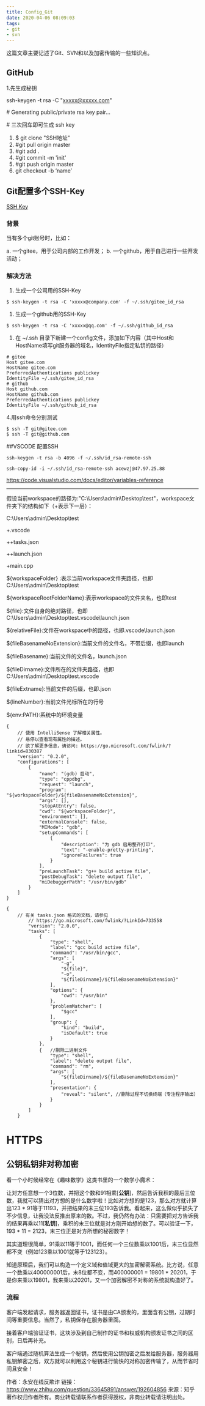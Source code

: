 ```yaml
---
title: Config_Git
date: 2020-04-06 08:09:03
tags:
- git
- svn
---
```




这篇文章主要记述了Git、SVN和以及加密传输的一些知识点。

<!--more-->



## GitHub

1.先生成秘钥

ssh-keygen -t rsa -C "[xxxxx@xxxxx.com](mailto:xxxxx@xxxxx.com)"  

\# Generating public/private rsa key pair...

\# 三次回车即可生成 ssh key



1. $ git clone "SSH地址"
2. \#git pull origin master
3. \#git add .
4. \#git commit -m 'init'
5. \#git push origin master
6. git checkout -b ‘name’

## Git配置多个SSH-Key

[SSH Key](https://gitee.com/help/labels/19)

### 背景

当有多个git账号时，比如：

a. 一个gitee，用于公司内部的工作开发；
b. 一个github，用于自己进行一些开发活动；

### 解决方法

1. 生成一个公司用的SSH-Key

```
$ ssh-keygen -t rsa -C 'xxxxx@company.com' -f ~/.ssh/gitee_id_rsa
```

1. 生成一个github用的SSH-Key

```
$ ssh-keygen -t rsa -C 'xxxxx@qq.com' -f ~/.ssh/github_id_rsa
```

1. 在 ~/.ssh 目录下新建一个config文件，添加如下内容（其中Host和HostName填写git服务器的域名，IdentityFile指定私钥的路径）

```
# gitee
Host gitee.com
HostName gitee.com
PreferredAuthentications publickey
IdentityFile ~/.ssh/gitee_id_rsa
# github
Host github.com
HostName github.com
PreferredAuthentications publickey
IdentityFile ~/.ssh/github_id_rsa
```

4.用ssh命令分别测试

```
$ ssh -T git@gitee.com
$ ssh -T git@github.com
```

##VSCODE 配置SSH

```
ssh-keygen -t rsa -b 4096 -f ~/.ssh/id_rsa-remote-ssh

ssh-copy-id -i ~/.ssh/id_rsa-remote-ssh acewzj@47.97.25.88
```

https://code.visualstudio.com/docs/editor/variables-reference

------

假设当前workspace的路径为:"C:\Users\admin\Desktop\test"，workspace文件夹下的结构如下（+表示下一层）：

C:\Users\admin\Desktop\test

+.vscode

 ++tasks.json

 ++launch.json

+main.cpp


${workspaceFolder} :表示当前workspace文件夹路径，也即C:\Users\admin\Desktop\test

${workspaceRootFolderName}:表示workspace的文件夹名，也即test

${file}:文件自身的绝对路径，也即C:\Users\admin\Desktop\test\.vscode\launch.json

${relativeFile}:文件在workspace中的路径，也即.vscode\launch.json

${fileBasenameNoExtension}:当前文件的文件名，不带后缀，也即launch

${fileBasename}:当前文件的文件名，launch.json

${fileDirname}:文件所在的文件夹路径，也即C:\Users\admin\Desktop\test\.vscode

${fileExtname}:当前文件的后缀，也即.json

${lineNumber}:当前文件光标所在的行号

${env:PATH}:系统中的环境变量

```
{
    // 使用 IntelliSense 了解相关属性。 
    // 悬停以查看现有属性的描述。
    // 欲了解更多信息，请访问: https://go.microsoft.com/fwlink/?linkid=830387
    "version": "0.2.0",
    "configurations": [
        {
            "name": "(gdb) 启动",
            "type": "cppdbg",
            "request": "launch",
            "program": "${workspaceFolder}/${fileBasenameNoExtension}",
            "args": [],
            "stopAtEntry": false,
            "cwd": "${workspaceFolder}",
            "environment": [],
            "externalConsole": false,
            "MIMode": "gdb",
            "setupCommands": [
                {
                    "description": "为 gdb 启用整齐打印",
                    "text": "-enable-pretty-printing",
                    "ignoreFailures": true
                }
            ],
            "preLaunchTask": "g++ build active file",
            "postDebugTask": "delete output file",
            "miDebuggerPath": "/usr/bin/gdb"
        }
    ]
}
```

```
{
    // 有关 tasks.json 格式的文档，请参见
        // https://go.microsoft.com/fwlink/?LinkId=733558
        "version": "2.0.0",
        "tasks": [
            {
                "type": "shell",
                "label": "gcc build active file",
                "command": "/usr/bin/gcc",
                "args": [
                    "-g",
                    "${file}",
                    "-o",
                    "${fileDirname}/${fileBasenameNoExtension}"
                ],
                "options": {
                    "cwd": "/usr/bin"
                },
                "problemMatcher": [
                    "$gcc"
                ],
                "group": {
                    "kind": "build",
                    "isDefault": true
                }
            },
            {   //删除二进制文件
                "type": "shell",
                "label": "delete output file",
                "command": "rm",
                "args": [
                    "${fileDirname}/${fileBasenameNoExtension}"
                ],
                "presentation": {
                    "reveal": "silent", //删除过程不切换终端（专注程序输出）
                }
            }
        ]
    }
```

# HTTPS

## 公钥私钥非对称加密

看一个小时候经常在《趣味数学》这类书里的一个数学小魔术：

让对方任意想一个3位数，并把这个数和91相乘[**公钥**]，然后告诉我积的最后三位数，我就可以猜出对方想的是什么数字啦！比如对方想的是123，那么对方就计算出123 * 91等于11193，并把结果的末三位193告诉我。看起来，这么做似乎损失了不少信息，让我没法反推出原来的数。不过，我仍然有办法：只需要把对方告诉我的结果再乘以11[**私钥**]，乘积的末三位就是对方刚开始想的数了。可以验证一下，193 * 11 = 2123，末三位正是对方所想的秘密数字！

其实道理很简单，91乘以11等于1001，而任何一个三位数乘以1001后，末三位显然都不变（例如123乘以1001就等于123123）。

知道原理后，我们可以构造一个定义域和值域更大的加密解密系统。比方说，任意一个数乘以400000001后，末8位都不变，而400000001 = 19801 * 20201，于是你来乘以19801，我来乘以20201，又一个加密解密不对称的系统就构造好了。

### 流程

客户端发起请求，服务器返回证书，证书是由CA颁发的，里面含有公钥，过期时间等重要信息。当然了，私钥保存在服务器里面。

接着客户端验证证书，这块涉及到自己制作的证书和权威机构颁发证书之间的区别，日后再补充。

客户端通过随机算法生成一个秘钥，然后使用公钥加密之后发给服务器，服务器用私钥解密之后，双方就可以利用这个秘钥进行愉快的对称加密传输了，从而节省时间且安全！

作者：永安在线反欺诈
链接：https://www.zhihu.com/question/33645891/answer/192604856
来源：知乎
著作权归作者所有。商业转载请联系作者获得授权，非商业转载请注明出处。